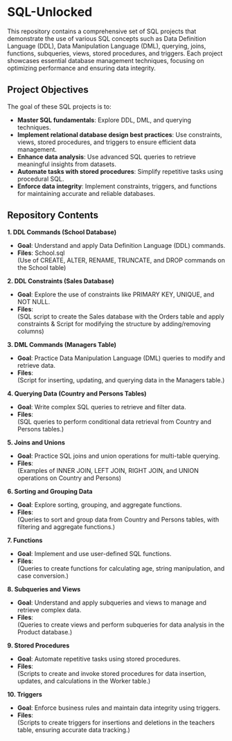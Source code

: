 # SQL-Unlocked
This repository contains a comprehensive set of SQL projects that demonstrate the use of various SQL concepts such as Data Definition Language (DDL), Data Manipulation Language (DML), querying, joins, functions, subqueries, views, stored procedures, and triggers. Each project showcases essential database management techniques, focusing on optimizing performance and ensuring data integrity.
## Project Objectives
The goal of these SQL projects is to:
- **Master SQL fundamentals**: Explore DDL, DML, and querying techniques.
- **Implement relational database design best practices**: Use constraints, views, stored procedures, and triggers to ensure efficient data management.
- **Enhance data analysis**: Use advanced SQL queries to retrieve meaningful insights from datasets.
- **Automate tasks with stored procedures**: Simplify repetitive tasks using procedural SQL.
- **Enforce data integrity**: Implement constraints, triggers, and functions for maintaining accurate and reliable databases.
## Repository Contents
**1. DDL Commands (School Database)**  
 - **Goal**: Understand and apply Data Definition Language (DDL) commands.  
- **Files**: School.sql  
            (Use of CREATE, ALTER, RENAME, TRUNCATE, and DROP commands on the School table) 
            
**2. DDL Constraints (Sales Database)**  
  - **Goal**: Explore the use of constraints like PRIMARY KEY, UNIQUE, and NOT NULL.  
  - **Files**:  
(SQL script to create the Sales database with the Orders table and apply constraints & Script for modifying the structure by adding/removing columns)  

**3. DML Commands (Managers Table)**  
  - **Goal**: Practice Data Manipulation Language (DML) queries to modify and retrieve data.  
  - **Files**:    
(Script for inserting, updating, and querying data in the Managers table.)  

**4. Querying Data (Country and Persons Tables)**  
  - **Goal**: Write complex SQL queries to retrieve and filter data.  
 - **Files**:    
(SQL queries to perform conditional data retrieval from Country and Persons tables.)  

**5. Joins and Unions**  
- **Goal**: Practice SQL joins and union operations for multi-table querying.    
- **Files**:  
(Examples of INNER JOIN, LEFT JOIN, RIGHT JOIN, and UNION operations on Country and Persons)  

**6. Sorting and Grouping Data**  
- **Goal**: Explore sorting, grouping, and aggregate functions.  
- **Files**:  
(Queries to sort and group data from Country and Persons tables, with filtering and aggregate functions.)

**7. Functions**  
- **Goal**: Implement and use user-defined SQL functions.  
- **Files**:  
(Queries to create functions for calculating age, string manipulation, and case conversion.)

**8. Subqueries and Views**
- **Goal**: Understand and apply subqueries and views to manage and retrieve complex data.  
- **Files**:  
  (Queries to create views and perform subqueries for data analysis in the Product database.)
  
**9. Stored Procedures**  
- **Goal**: Automate repetitive tasks using stored procedures.  
- **Files**:  
(Scripts to create and invoke stored procedures for data insertion, updates, and calculations in the Worker table.)

**10. Triggers**  
- **Goal**: Enforce business rules and maintain data integrity using triggers.  
- **Files**:  
(Scripts to create triggers for insertions and deletions in the teachers table, ensuring accurate data tracking.)  

